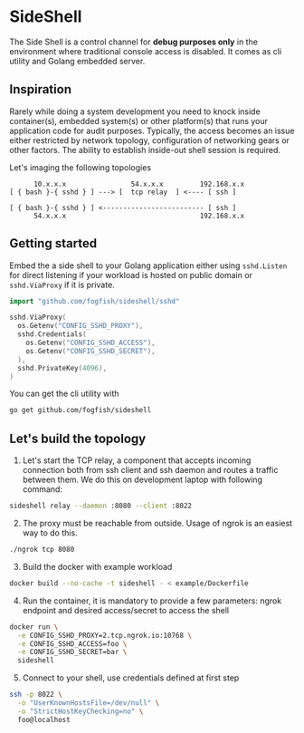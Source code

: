 # SideShell
 
The Side Shell is a control channel for **debug purposes only** in the environment where traditional console access is disabled. It comes as cli utility and Golang embedded server.


## Inspiration

Rarely while doing a system development you need to knock inside container(s), embedded system(s) or other platform(s) that runs your application code for audit purposes. Typically, the access becomes an issue either restricted by network topology, configuration of networking gears or other factors. The ability to establish inside-out shell session is required.

Let's imaging the following topologies
```
      10.x.x.x                54.x.x.x         192.168.x.x
[ { bash }-{ sshd } ] ---> [  tcp relay  ] <---- [ ssh ]

[ { bash }-{ sshd } ] <------------------------- [ ssh ]
      54.x.x.x                                 192.168.x.x
```


## Getting started

Embed the a side shell to your Golang application either using `sshd.Listen` for direct listening if your workload is hosted on public domain or `sshd.ViaProxy` if it is private. 

```go
import "github.com/fogfish/sideshell/sshd"

sshd.ViaProxy(
  os.Getenv("CONFIG_SSHD_PROXY"),
  sshd.Credentials(
    os.Getenv("CONFIG_SSHD_ACCESS"),
    os.Getenv("CONFIG_SSHD_SECRET"),
  ),
  sshd.PrivateKey(4096),
)
```

You can get the cli utility with

```bash
go get github.com/fogfish/sideshell
```


## Let's build the topology

1. Let's start the TCP relay, a component that accepts incoming connection both from ssh client and ssh daemon and routes a traffic between them. We do this on development laptop with following command:

```bash
sideshell relay --daemon :8080 --client :8022
```

2. The proxy must be reachable from outside. Usage of ngrok is an easiest way to do this. 

```bash
./ngrok tcp 8080
```

3. Build the docker with example workload

```bash
docker build --no-cache -t sideshell - < example/Dockerfile
```

4. Run the container, it is mandatory to provide a few parameters: ngrok endpoint and desired access/secret to access the shell 

```bash
docker run \
  -e CONFIG_SSHD_PROXY=2.tcp.ngrok.io:10768 \
  -e CONFIG_SSHD_ACCESS=foo \
  -e CONFIG_SSHD_SECRET=bar \
  sideshell
```

5. Connect to your shell, use credentials defined at first step

```bash
ssh -p 8022 \
  -o "UserKnownHostsFile=/dev/null" \
  -o "StrictHostKeyChecking=no" \
  foo@localhost 
```

